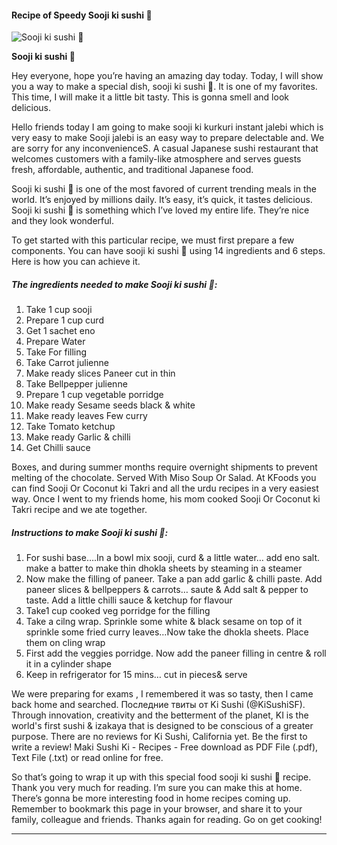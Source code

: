             

#### Recipe of Speedy Sooji ki sushi 🍥

![Sooji ki sushi 🍥](https://img-global.cpcdn.com/recipes/faf0e3a70c418574/751x532cq70/sooji-ki-sushi-%f0%9f%8d%a5-recipe-main-photo.jpg)

**Sooji ki sushi 🍥**

Hey everyone, hope you’re having an amazing day today. Today, I will show you a way to make a special dish, sooji ki sushi 🍥. It is one of my favorites. This time, I will make it a little bit tasty. This is gonna smell and look delicious.

Hello friends today I am going to make sooji ki kurkuri instant jalebi which is very easy to make Sooji jalebi is an easy way to prepare delectable and. We are sorry for any inconvenienceS. A casual Japanese sushi restaurant that welcomes customers with a family-like atmosphere and serves guests fresh, affordable, authentic, and traditional Japanese food.

Sooji ki sushi 🍥 is one of the most favored of current trending meals in the world. It’s enjoyed by millions daily. It’s easy, it’s quick, it tastes delicious. Sooji ki sushi 🍥 is something which I’ve loved my entire life. They’re nice and they look wonderful.

To get started with this particular recipe, we must first prepare a few components. You can have sooji ki sushi 🍥 using 14 ingredients and 6 steps. Here is how you can achieve it.

##### The ingredients needed to make Sooji ki sushi 🍥:

1.  Take 1 cup sooji
2.  Prepare 1 cup curd
3.  Get 1 sachet eno
4.  Prepare Water
5.  Take For filling
6.  Take Carrot julienne
7.  Make ready slices Paneer cut in thin
8.  Take Bellpepper julienne
9.  Prepare 1 cup vegetable porridge
10.  Make ready Sesame seeds black & white
11.  Make ready leaves Few curry
12.  Take Tomato ketchup
13.  Make ready Garlic & chilli
14.  Get Chilli sauce

Boxes, and during summer months require overnight shipments to prevent melting of the chocolate. Served With Miso Soup Or Salad. At KFoods you can find Sooji Or Coconut ki Takri and all the urdu recipes in a very easiest way. Once I went to my friends home, his mom cooked Sooji Or Coconut ki Takri recipe and we ate together.

##### Instructions to make Sooji ki sushi 🍥:

1.  For sushi base….In a bowl mix sooji, curd & a little water… add eno salt. make a batter to make thin dhokla sheets by steaming in a steamer
2.  Now make the filling of paneer. Take a pan add garlic & chilli paste. Add paneer slices & bellpeppers & carrots… saute & Add salt & pepper to taste. Add a little chilli sauce & ketchup for flavour
3.  Take1 cup cooked veg porridge for the filling
4.  Take a cilng wrap. Sprinkle some white & black sesame on top of it sprinkle some fried curry leaves…Now take the dhokla sheets. Place them on cling wrap
5.  First add the veggies porridge. Now add the paneer filling in centre & roll it in a cylinder shape
6.  Keep in refrigerator for 15 mins… cut in pieces& serve

We were preparing for exams , I remembered it was so tasty, then I came back home and searched. Последние твиты от Ki Sushi (@KiSushiSF). Through innovation, creativity and the betterment of the planet, KI is the world's first sushi & izakaya that is designed to be conscious of a greater purpose. There are no reviews for Ki Sushi, California yet. Be the first to write a review! Maki Sushi Ki - Recipes - Free download as PDF File (.pdf), Text File (.txt) or read online for free.

So that’s going to wrap it up with this special food sooji ki sushi 🍥 recipe. Thank you very much for reading. I’m sure you can make this at home. There’s gonna be more interesting food in home recipes coming up. Remember to bookmark this page in your browser, and share it to your family, colleague and friends. Thanks again for reading. Go on get cooking!

* * *